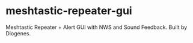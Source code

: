 # meshtastic-repeater-gui
Meshtastic Repeater + Alert GUI with NWS and Sound Feedback. Built by Diogenes.
